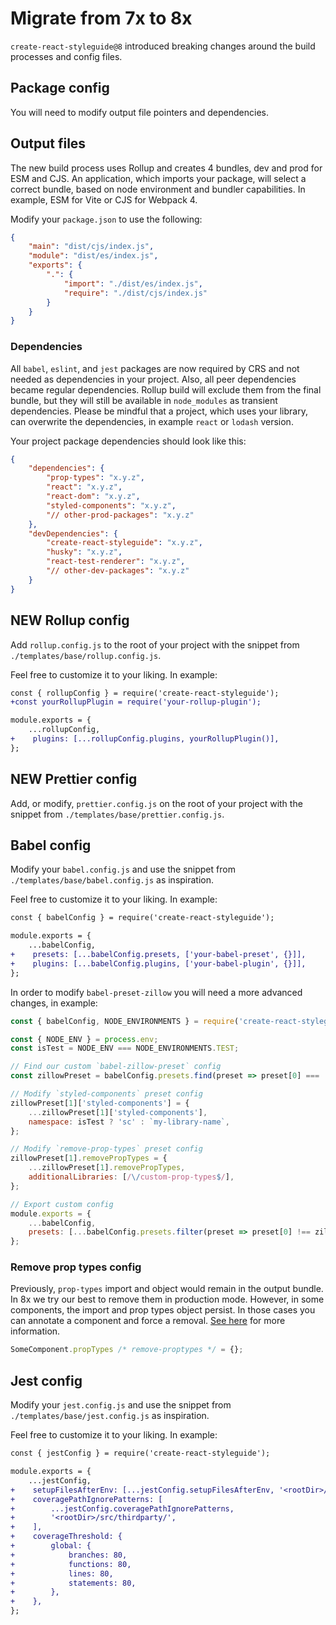 # Migrate from 7x to 8x

`create-react-styleguide@8` introduced breaking changes around the build processes and config files.

## Package config

You will need to modify output file pointers and dependencies.

## Output files

The new build process uses Rollup and creates 4 bundles, dev and prod for ESM and CJS. An application, which imports your package, will select a correct bundle, based on node environment and bundler capabilities. In example, ESM for Vite or CJS for Webpack 4.

Modify your `package.json` to use the following:

```json
{
    "main": "dist/cjs/index.js",
    "module": "dist/es/index.js",
    "exports": {
        ".": {
            "import": "./dist/es/index.js",
            "require": "./dist/cjs/index.js"
        }
    }
}
```

### Dependencies

All `babel`, `eslint`, and `jest` packages are now required by CRS and not needed as dependencies in your project. Also, all peer dependencies became regular dependencies. Rollup build will exclude them from the final bundle, but they will still be available in `node_modules` as transient dependencies. Please be mindful that a project, which uses your library, can overwrite the dependencies, in example `react` or `lodash` version.

Your project package dependencies should look like this:

```json
{
    "dependencies": {
        "prop-types": "x.y.z",
        "react": "x.y.z",
        "react-dom": "x.y.z",
        "styled-components": "x.y.z",
        "// other-prod-packages": "x.y.z"
    },
    "devDependencies": {
        "create-react-styleguide": "x.y.z",
        "husky": "x.y.z",
        "react-test-renderer": "x.y.z",
        "// other-dev-packages": "x.y.z"
    }
}
```

## NEW Rollup config

Add `rollup.config.js` to the root of your project with the snippet from `./templates/base/rollup.config.js`.

Feel free to customize it to your liking. In example:

```diff
const { rollupConfig } = require('create-react-styleguide');
+const yourRollupPlugin = require('your-rollup-plugin');

module.exports = {
    ...rollupConfig,
+    plugins: [...rollupConfig.plugins, yourRollupPlugin()],
};
```

## NEW Prettier config

Add, or modify, `prettier.config.js` on the root of your project with the snippet from `./templates/base/prettier.config.js`.

## Babel config

Modify your `babel.config.js` and use the snippet from `./templates/base/babel.config.js` as inspiration.

Feel free to customize it to your liking. In example:

```diff
const { babelConfig } = require('create-react-styleguide');

module.exports = {
    ...babelConfig,
+    presets: [...babelConfig.presets, ['your-babel-preset', {}]],
+    plugins: [...babelConfig.plugins, ['your-babel-plugin', {}]],
};
```

In order to modify `babel-preset-zillow` you will need a more advanced changes, in example:

```js
const { babelConfig, NODE_ENVIRONMENTS } = require('create-react-styleguide');

const { NODE_ENV } = process.env;
const isTest = NODE_ENV === NODE_ENVIRONMENTS.TEST;

// Find our custom `babel-zillow-preset` config
const zillowPreset = babelConfig.presets.find(preset => preset[0] === 'babel-preset-zillow');

// Modify `styled-components` preset config
zillowPreset[1]['styled-components'] = {
    ...zillowPreset[1]['styled-components'],
    namespace: isTest ? 'sc' : `my-library-name`,
};

// Modify `remove-prop-types` preset config
zillowPreset[1].removePropTypes = {
    ...zillowPreset[1].removePropTypes,
    additionalLibraries: [/\/custom-prop-types$/],
};

// Export custom config
module.exports = {
    ...babelConfig,
    presets: [...babelConfig.presets.filter(preset => preset[0] !== zillowPreset[0]), zillowPreset],
};
```

### Remove prop types config

Previously, `prop-types` import and object would remain in the output bundle. In 8x we try our best to remove them in production mode. However, in some components, the import and prop types object persist. In those cases you can annotate a component and force a removal. [See here](https://github.com/oliviertassinari/babel-plugin-transform-react-remove-prop-types#with-comment-annotation) for more information.

```jsx
SomeComponent.propTypes /* remove-proptypes */ = {};
```

## Jest config

Modify your `jest.config.js` and use the snippet from `./templates/base/jest.config.js` as inspiration.

Feel free to customize it to your liking. In example:

```diff
const { jestConfig } = require('create-react-styleguide');

module.exports = {
    ...jestConfig,
+    setupFilesAfterEnv: [...jestConfig.setupFilesAfterEnv, '<rootDir>/jest.setup.js'],
+    coveragePathIgnorePatterns: [
+        ...jestConfig.coveragePathIgnorePatterns,
+        '<rootDir>/src/thirdparty/',
+    ],
+    coverageThreshold: {
+        global: {
+            branches: 80,
+            functions: 80,
+            lines: 80,
+            statements: 80,
+        },
+    },
};
```
